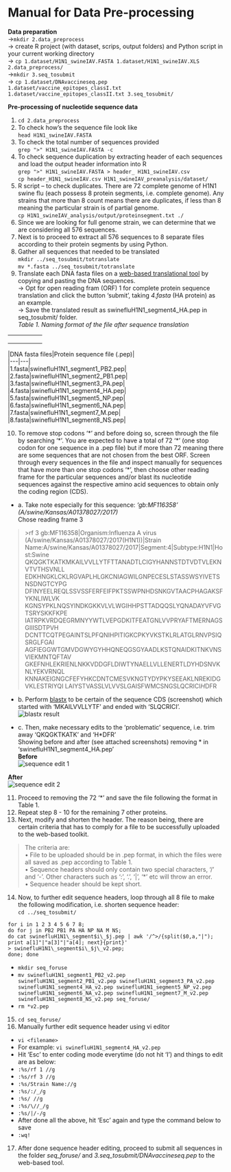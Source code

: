 # Manual for Data Pre-processing

**Data preparation**<br/>
→```mkdir 2.data_preprocess```<br/> 
→ create R project (with dataset, scrips, output folders) and Python script in your current working directory<br/> 
→ ```cp 1.dataset/H1N1_swineIAV.FASTA 1.dataset/H1N1_swineIAV.XLS 2.data_preprocess/```<br/>
→```mkdir 3.seq_tosubmit```<br/> 
→ ```cp 1.dataset/DNAvaccineseq.pep 1.dataset/vaccine_epitopes_classI.txt 1.dataset/vaccine_epitopes_classII.txt 3.seq_tosubmit/```<br/>

**Pre-processing of nucleotide sequence data**<br/>
1.	```cd 2.data_preprocess```<br/>
2.	To check how’s the sequence file look like<br/>
```head H1N1_swineIAV.FASTA```<br/>
3.	To check the total number of sequences provided<br/>
```grep ">" H1N1_swineIAV.FASTA -c```<br/>
4.	To check sequence duplication by extracting header of each sequences and load the output header information into R<br/>
```grep ">" H1N1_swineIAV.FASTA > header_ H1N1_swineIAV.csv```<br/>
```cp header_H1N1_swineIAV.csv H1N1_swineIAV_preanalysis/dataset/```<br/>
5.	R script – to check duplicates. There are 72 complete genome of H1N1 swine flu (each possess 8 protein segments, i.e. complete genome). Any strains that more than 8 count means there are duplicates, if less than 8 meaning the particular strain is of partial genome.<br/>
```cp H1N1_swineIAV_analysis/output/proteinsegment.txt ./```<br/> 
6.	Since we are looking for full genome strain, we can determine that we are considering all 576 sequences.<br/>
7.	Next is to proceed to extract all 576 sequences to 8 separate files according to their protein segments by using Python.<br/>
8.	Gather all sequences that needed to be translated<br/>
```mkdir ../seq_tosubmit/totranslate```<br/>
```mv *.fasta ../seq_tosubmit/totranslate```<br/>
9.	Translate each DNA fasta files on a [web-based translational tool](http://www.bioinformatics.org/sms2/translate.html) by copying and pasting the DNA sequences.<br/>
→ Opt for open reading fram (ORF) 1 for complete protein sequence translation and click the button ‘submit’, taking _4.fasta_ (HA protein) as an example.<br/>
→ Save the translated result as swinefluH1N1_segment4_HA.pep in  seq_tosubmit/ folder.<br/>
*Table 1. Naming format of the file after sequence translation*<br/>

|   |   |   |   |   |
|---|---|---|---|---|
|   |   |   |   |   |
|   |   |   |   |   |
|   |   |   |   |   |


|DNA fasta files|Protein sequence file (.pep)|<br/>
|---|---|<br/>
|1.fasta|swinefluH1N1_segment1_PB2.pep|<br/>
|2.fasta|swinefluH1N1_segment2_PB1.pep|<br/>
|3.fasta|swinefluH1N1_segment3_PA.pep|<br/>
|4.fasta|swinefluH1N1_segment4_HA.pep|<br/>
|5.fasta|swinefluH1N1_segment5_NP.pep|<br/>
|6.fasta|swinefluH1N1_segment6_NA.pep|<br/>
|7.fasta|swinefluH1N1_segment7_M.pep|<br/>
|8.fasta|swinefluH1N1_segment8_NS.pep|<br/>

10.	To remove stop codons ‘\*’ and before doing so, screen through the file by searching ‘\*’. You are expected to have a total of 72 ‘\*’ (one stop codon for one sequence in a .pep file) but if more than 72 meaning there are some sequences that are not chosen from the best ORF. Screen through every sequences in the file and inspect manually for sequences that have more than one stop codons ‘\*’, then choose other reading frame for the particular sequences and/or blast its nucleotide sequences against the respective amino acid sequences to obtain only the coding region (CDS).<br/>
* a. Take note especially for this sequence: _‘gb:MF116358’ (A/swine/Kansas/A01378027/2017)_<br/>
 Chose reading frame 3<br/> 

>\>rf 3 gb:MF116358|Organism:Influenza A virus (A/swine/Kansas/A01378027/2017(H1N1))|Strain Name:A/swine/Kansas/A01378027/2017|Segment:4|Subtype:H1N1|Host:Swine QKQGKTKATKMKAILVVLLYTFTTANADTLCIGYHANNSTDTVDTVLEKNVTVTHSVNLL EDKHNGKLCKLRGVAPLHLGKCNIAGWILGNPECESLSTASSWSYIVETSNSDNGTCYPG DFINYEELREQLSSVSSFERFEIFPKTSSWPNHDSNKGVTAACPHAGAKSFYKNLIWLVK KGNSYPKLNQSYINDKGKKVLVLWGIHHPSTTADQQSLYQNADAYVFVGTSRYSKKFKPE IATRPKVRDQEGRMNYYWTLVEPGDKITFEATGNLVVPRYAFTMERNAGSGIIISDTPVH DCNTTCQTPEGAINTSLPFQNIHPITIGKCPKYVKSTKLRLATGLRNVPSIQSRGLFGAI AGFIEGGWTGMVDGWYGYHHQNEQGSGYAADLKSTQNAIDKITNKVNSVIEKMNTQFTAV GKEFNHLEKRIENLNKKVDDGFLDIWTYNAELLVLLENERTLDYHDSNVKNLYEKVRNQL KNNAKEIGNGCFEFYHKCDNTCMESVKNGTYDYPKYSEEAKLNREKIDGVKLESTRIYQI LAIYSTVASSLVLVVSLGAISFWMCSNGSLQCRICI*H*DFR<br/>

* b. Perform [blastx](https://blast.ncbi.nlm.nih.gov/Blast.cgi?PROGRAM=blastx&PAGE_TYPE=BlastSearch&LINK_LOC=blasthome) to be certain of the sequence CDS (screenshot) which started with ‘MKAILVVLLYTF’ and ended with ‘SLQCRICI’.<br/>
![blastx result](/2.data_preprocess/blastx.png)<br/> 

* c. Then, make necessary edits to the ‘problematic’ sequence, i.e. trim away ‘QKQGKTKATK’ and ‘H\*DFR’<br/>
 Showing before and after (see attached screenshots) removing \* in ‘swinefluH1N1_segment4_HA.pep’<br/>
 **Before**<br/>
 ![sequence edit 1](/2.data_preprocess/seq_edit1.png)<br/>

 **After**<br/>
 ![sequence edit 2](/2.data_preprocess/seq_edit2.png)<br/>
 
11.	Proceed to removing the 72 ‘\*’ and save the file following the format in Table 1.<br/>
12.	Repeat step 8 - 10 for the remaining 7 other proteins.<br/>
13.	Next, modify and shorten the header. The reason being, there are certain criteria that has to comply for a file to be successfully uploaded to the web-based toolkit.<br/>
>The criteria are:<br/>
•	File to be uploaded should be in .pep format, in which the files were all saved as .pep according to Table 1.<br/>
•	Sequence headers should only contain two special characters, ‘/’ and ‘-’. Other characters such as ‘:’, ‘.’, ‘|’, ‘*’ etc will throw an error.<br/>
•	Sequence header should be kept short.<br/>

14.	Now, to further edit sequence headers, loop through all 8 file to make the following modification, i.e. shorten sequence header:<br/>
```cd ../seq_tosubmit/```<br/>
```{awk }
for i in 1 2 3 4 5 6 7 8; 
do for j in PB2 PB1 PA HA NP NA M NS;
do cat swinefluH1N1\_segment$i\_$j.pep | awk '/^>/{split($0,a,"|"); print a[1]"|"a[3]"|"a[4]; next}{print}' 
> swinefluH1N1\_segment$i\_$j\_v2.pep; 
done; done
```
* ```mkdir seq_foruse```<br/>
* ```mv swinefluH1N1_segment1_PB2_v2.pep swinefluH1N1_segment2_PB1_v2.pep swinefluH1N1_segment3_PA_v2.pep swinefluH1N1_segment4_HA_v2.pep swinefluH1N1_segment5_NP_v2.pep swinefluH1N1_segment6_NA_v2.pep swinefluH1N1_segment7_M_v2.pep swinefluH1N1_segment8_NS_v2.pep seq_foruse/```<br/>
* ```rm *v2.pep```<br/>

15.	```cd seq_foruse/```<br/>
16.	Manually further edit sequence header using vi editor<br/>
* ```vi <filename>```<br/>
* For example: ```vi swinefluH1N1_segment4_HA_v2.pep```<br/>
* Hit ‘Esc’ to enter coding mode everytime (do not hit ‘I’) and things to edit are as below:<br/>
*  ```:%s/rf 1 //g```<br/>
*  ```:%s/rf 3 //g```<br/>
*  ```:%s/Strain Name://g```<br/>
*  ```:%s/:/_/g```<br/>
*  ```:%s/ //g```<br/>
*  ```:%s/\//_/g```<br/>
*  ```:%s/|/-/g```<br/>
* After done all the above, hit ‘Esc’ again and type the command below to save<br/>
*  ```:wq!```<br/>
17.	After done sequence header editing, proceed to submit all sequences in the folder *seq_foruse/* and *3.seq_tosubmit/DNAvaccineseq.pep* to the web-based tool.<br/>



